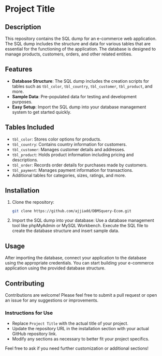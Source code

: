 # Project Title

## Description
This repository contains the SQL dump for an e-commerce web application. The SQL dump includes the structure and data for various tables that are essential for the functioning of the application. The database is designed to manage products, customers, orders, and other related entities.

## Features
- **Database Structure**: The SQL dump includes the creation scripts for tables such as `tbl_color`, `tbl_country`, `tbl_customer`, `tbl_product`, and more.
- **Sample Data**: Pre-populated data for testing and development purposes.
- **Easy Setup**: Import the SQL dump into your database management system to get started quickly.

## Tables Included
- `tbl_color`: Stores color options for products.
- `tbl_country`: Contains country information for customers.
- `tbl_customer`: Manages customer details and addresses.
- `tbl_product`: Holds product information including pricing and descriptions.
- `tbl_order`: Records order details for purchases made by customers.
- `tbl_payment`: Manages payment information for transactions.
- Additional tables for categories, sizes, ratings, and more.

## Installation
1. Clone the repository:
   ```bash
   git clone https://github.com/ajjiadd/DBMSquery-Ecom.git

2. Import the SQL dump into your database:
Use a database management tool like phpMyAdmin or MySQL Workbench.
Execute the SQL file to create the database structure and insert sample data.

## Usage
After importing the database, connect your application to the database using the appropriate credentials.
You can start building your e-commerce application using the provided database structure.

## Contributing
Contributions are welcome! Please feel free to submit a pull request or open an issue for any suggestions or improvements.

### Instructions for Use
- Replace `Project Title` with the actual title of your project.
- Update the repository URL in the installation section with your actual GitHub repository link.
- Modify any sections as necessary to better fit your project specifics. 

Feel free to ask if you need further customization or additional sections!







